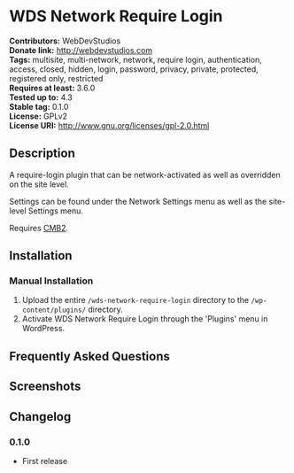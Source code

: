 # WDS Network Require Login #
**Contributors:**      WebDevStudios  
**Donate link:**       http://webdevstudios.com  
**Tags:**              multisite, multi-network, network, require login, authentication, access, closed, hidden, login, password, privacy, private, protected, registered only, restricted    
**Requires at least:** 3.6.0  
**Tested up to:**      4.3  
**Stable tag:**        0.1.0  
**License:**           GPLv2  
**License URI:**       http://www.gnu.org/licenses/gpl-2.0.html  

## Description ##

A require-login plugin that can be network-activated as well as overridden on the site level.

Settings can be found under the Network Settings menu as well as the site-level Settings menu.

Requires [CMB2](https://github.com/WebDevStudios/CMB2).

## Installation ##

### Manual Installation ###

1. Upload the entire `/wds-network-require-login` directory to the `/wp-content/plugins/` directory.
2. Activate WDS Network Require Login through the 'Plugins' menu in WordPress.

## Frequently Asked Questions ##


## Screenshots ##


## Changelog ##

### 0.1.0 ###
* First release
